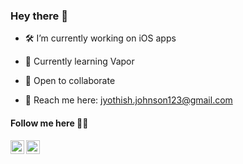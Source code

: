 ### Hey there 👋

- 🛠  I’m currently working on iOS apps

- 📖  Currently learning Vapor

- 👯  Open to collaborate

- 📮  Reach me here: jyothish.johnson123@gmail.com


#### Follow me here 🏃‍♂️
<a href="https://twitter.com/jyo_johnson">
  <img align="left" alt="Jyothish Johnson | Twitter" width="22px" src="https://cdn.jsdelivr.net/npm/simple-icons@v3/icons/twitter.svg" />
</a>
<a href="https://in.linkedin.com/in/jyothishjohnson">
  <img align="left" alt="Jyothish's LinkedIn" width="22px" src="https://cdn.jsdelivr.net/npm/simple-icons@v3/icons/linkedin.svg" />
</a>

